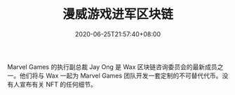 ﻿---
title: "漫威游戏进军区块链"
date: 2020-06-25T21:57:40+08:00
lastmod: 2020-06-25T16:45:40+08:00
draft: false
authors: ["Stewart"]
description: "Marvel Games 的执行副总裁 Jay Ong 是 Wax 区块链咨询委员会的最新成员之一。他们将与 Wax 一起为 Marvel Games 团队开发一套定制的不可替代代币。没有人宣布有关 NFT 的任何细节。"
featuredImage: "marvel-games-stepping-into-blockchain.png"
tags: ["Virtual World","虚拟世界","Play to Earn"]
categories: ["news"]
news: ["虚拟世界"]
weight: 
lightgallery: true
pinned: false
recommend: false
recommend1: false
---

Marvel Games 的执行副总裁 Jay Ong 是 Wax 区块链咨询委员会的最新成员之一。他们将与 Wax 一起为 Marvel Games 团队开发一套定制的不可替代代币。没有人宣布有关 NFT 的任何细节。

<!--more-->

